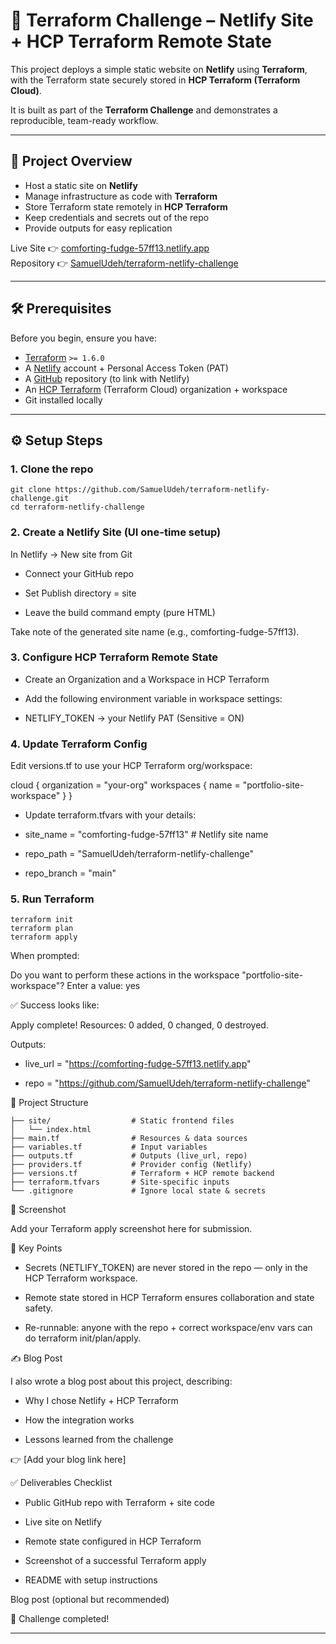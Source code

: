 # 🚀 Terraform Challenge – Netlify Site + HCP Terraform Remote State

This project deploys a simple static website on **Netlify** using **Terraform**, with the Terraform state securely stored in **HCP Terraform (Terraform Cloud)**.  

It is built as part of the **Terraform Challenge** and demonstrates a reproducible, team-ready workflow.

---

## 📌 Project Overview
- Host a static site on **Netlify**
- Manage infrastructure as code with **Terraform**
- Store Terraform state remotely in **HCP Terraform**
- Keep credentials and secrets out of the repo
- Provide outputs for easy replication

Live Site 👉 [comforting-fudge-57ff13.netlify.app](https://comforting-fudge-57ff13.netlify.app)  
Repository 👉 [SamuelUdeh/terraform-netlify-challenge](https://github.com/SamuelUdeh/terraform-netlify-challenge)

---

## 🛠 Prerequisites

Before you begin, ensure you have:

- [Terraform](https://developer.hashicorp.com/terraform/downloads) `>= 1.6.0`
- A [Netlify](https://app.netlify.com/) account + Personal Access Token (PAT)
- A [GitHub](https://github.com/) repository (to link with Netlify)
- An [HCP Terraform](https://app.terraform.io/) (Terraform Cloud) organization + workspace
- Git installed locally

---

## ⚙️ Setup Steps

### 1. Clone the repo

```
git clone https://github.com/SamuelUdeh/terraform-netlify-challenge.git
cd terraform-netlify-challenge
```


### 2. Create a Netlify Site (UI one-time setup)

In Netlify → New site from Git

- Connect your GitHub repo

- Set Publish directory = site

- Leave the build command empty (pure HTML)

Take note of the generated site name (e.g., comforting-fudge-57ff13).

### 3. Configure HCP Terraform Remote State

- Create an Organization and a Workspace in HCP Terraform

- Add the following environment variable in workspace settings:

- NETLIFY_TOKEN → your Netlify PAT (Sensitive = ON)

### 4. Update Terraform Config

Edit versions.tf to use your HCP Terraform org/workspace:

cloud {
  organization = "your-org"
  workspaces {
    name = "portfolio-site-workspace"
  }
}


- Update terraform.tfvars with your details:

- site_name   = "comforting-fudge-57ff13"   # Netlify site name

- repo_path   = "SamuelUdeh/terraform-netlify-challenge"

- repo_branch = "main"

### 5. Run Terraform

```
terraform init
terraform plan
terraform apply
```


When prompted:

Do you want to perform these actions in the workspace "portfolio-site-workspace"?
  Enter a value: yes


✅ Success looks like:

Apply complete! Resources: 0 added, 0 changed, 0 destroyed.

Outputs:
- live_url = "https://comforting-fudge-57ff13.netlify.app"

- repo = "https://github.com/SamuelUdeh/terraform-netlify-challenge"

📂 Project Structure
```
├── site/                  # Static frontend files
│   └── index.html
├── main.tf                # Resources & data sources
├── variables.tf           # Input variables
├── outputs.tf             # Outputs (live_url, repo)
├── providers.tf           # Provider config (Netlify)
├── versions.tf            # Terraform + HCP remote backend
├── terraform.tfvars       # Site-specific inputs
└── .gitignore             # Ignore local state & secrets
```
📸 Screenshot

Add your Terraform apply screenshot here for submission.

🔑 Key Points

- Secrets (NETLIFY_TOKEN) are never stored in the repo — only in the HCP Terraform workspace.

- Remote state stored in HCP Terraform ensures collaboration and state safety.

- Re-runnable: anyone with the repo + correct workspace/env vars can do terraform init/plan/apply.

✍️ Blog Post

I also wrote a blog post about this project, describing:

- Why I chose Netlify + HCP Terraform

- How the integration works

- Lessons learned from the challenge

👉 [Add your blog link here]

✅ Deliverables Checklist

 - Public GitHub repo with Terraform + site code

 - Live site on Netlify

 - Remote state configured in HCP Terraform

 - Screenshot of a successful Terraform apply

 - README with setup instructions

 Blog post (optional but recommended)

🎉 Challenge completed!


---

